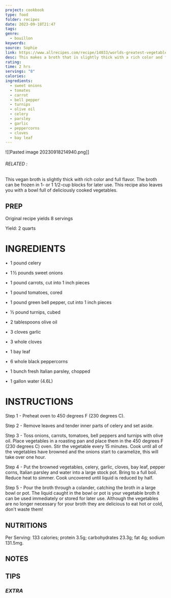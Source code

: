 ```yaml
---
project: cookbook
type: food
folder: recipes
date: 2023-09-18T21:47
tags: 
genre:
  - bouillon
keywords: 
source: Sophie
link: https://www.allrecipes.com/recipe/14033/worlds-greatest-vegetable-broth/
desc: This makes a broth that is slightly thick with a rich color and full flavor. This recipe also leaves you with a bowl full of delicious cooked vegetables.
rating: 
time: 2 hrs
servings: "8"
calories: 
ingredients:
  - sweet onions
  - tomates
  - carrot
  - bell pepper
  - turnips
  - olive oil
  - celery
  - parsley
  - garlic
  - peppercorns
  - cloves
  - bay leaf
---
```


![[Pasted image 20230918214940.png]]
###### *RELATED* : 

This vegan broth is slightly thick with rich color and full flavor. The broth can be frozen in 1- or 1 1/2-cup blocks for later use. This recipe also leaves you with a bowl full of deliciously cooked vegetables.

## PREP

Original recipe yields 8 servings

Yield: 2 quarts

# INGREDIENTS

•  1 pound celery

•  1 ½ pounds sweet onions

•  1 pound carrots, cut into 1 inch pieces

•  1 pound tomatoes, cored

•  1 pound green bell pepper, cut into 1 inch pieces

•  ½ pound turnips, cubed

•  2 tablespoons olive oil

•  3 cloves garlic

•  3 whole cloves

•  1 bay leaf

•  6 whole black peppercorns

•  1 bunch fresh Italian parsley, chopped

•  1 gallon water (4.6L)



# INSTRUCTIONS

Step 1 -  Preheat oven to 450 degrees F (230 degrees C). 

Step 2 -  Remove leaves and tender inner parts of celery and set aside.  

Step 3 - Toss onions, carrots, tomatoes, bell peppers and turnips with olive oil. Place vegetables in a roasting pan and place them in the 450 degrees F (230 degrees C) oven. Stir the vegetable every 15 minutes. Cook until all of the vegetables have browned and the onions start to caramelize, this will take over one hour.  

Step 4 - Put the browned vegetables, celery, garlic, cloves, bay leaf, pepper corns, Italian parsley and water into a large stock pot. Bring to a full boil. Reduce heat to simmer. Cook uncovered until liquid is reduced by half.

Step 5 - Pour the broth through a colander, catching the broth in a large bowl or pot. The liquid caught in the bowl or pot is your vegetable broth it can be used immediately or stored for later use. Although the vegetables are no longer necessary for your broth they are delicious to eat hot or cold, don't waste them!


## NUTRITIONS

Per Serving: 133 calories; protein 3.5g; carbohydrates 23.3g; fat 4g; sodium 131.5mg.

## NOTES



## TIPS



### *EXTRA*



